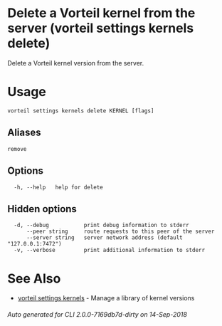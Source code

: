 # Delete a Vorteil kernel from the server (vorteil settings kernels delete)

Delete a Vorteil kernel version from the server.

# Usage

```
vorteil settings kernels delete KERNEL [flags]
```

## Aliases

```
remove
```

## Options

```
  -h, --help   help for delete
```

## Hidden options

```
  -d, --debug           print debug information to stderr
      --peer string     route requests to this peer of the server
      --server string   server network address (default "127.0.0.1:7472")
  -v, --verbose         print additional information to stderr
```

# See Also

* [vorteil settings kernels](../kernels)	 - Manage a library of kernel versions

###### Auto generated for CLI 2.0.0-7169db7d-dirty on 14-Sep-2018

